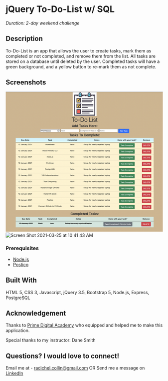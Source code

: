 # jQuery To-Do-List w/ SQL

_Duration: 2-day weekend challenge_

## Description

To-Do-List is an app that allows the user to create tasks, mark them as completed or not completed, and remove them from the list. All tasks are stored on a database until deleted by the user. Completed tasks will have a green background, and a yellow button to re-mark them as not complete.

## Screenshots
![Screenshot of To-Do-List](server/public/images/screenShot.png)
![Screen Shot 2021-03-25 at 10 41 43 AM](https://user-images.githubusercontent.com/73554031/112500866-c1058380-8d56-11eb-8c28-5a062d5fe434.png)


### Prerequisites

- [Node.js](https://nodejs.org/en/)
- [Postico](https://eggerapps.at/postico/)


## Built With


HTML 5, CSS 3, Javascript, jQuery 3.5, Bootstrap 5, Node.js, Express, PostgreSQL


## Acknowledgement
Thanks to [Prime Digital Academy](http://www.primeacademy.io) who equipped and helped me to make this application.

Special thanks to my instructor: Dane Smith


## Questions? I would love to connect!
Email me at - [radichel.collin@gmail.com](mailto:radichel.collin@gmail.com)
OR
Send me a message on [LinkedIn](https://www.linkedin.com/in/collin-radichel/)
